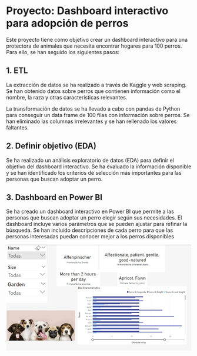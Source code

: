 # Proyecto: Dashboard interactivo para adopción de perros

Este proyecto tiene como objetivo crear un dashboard interactivo para una protectora de animales que necesita encontrar hogares para 100 perros. Para ello, se han seguido los siguientes pasos:

## 1. ETL
La extracción de datos se ha realizado a través de Kaggle y web scraping. Se han obtenido datos sobre perros que contienen información como el nombre, la raza y otras características relevantes.

La transformación de datos se ha llevado a cabo con pandas de Python para conseguir un data frame de 100 filas con información sobre perros. Se han eliminado las columnas irrelevantes y se han rellenado los valores faltantes.

## 2. Definir objetivo (EDA)

Se ha realizado un análisis exploratorio de datos (EDA) para definir el objetivo del dashboard interactivo. Se ha evaluado la información disponible y se han identificado los criterios de selección más importantes para las personas que buscan adoptar un perro.

## 3. Dashboard en Power BI

Se ha creado un dashboard interactivo en Power BI que permite a las personas que buscan adoptar un perro elegir según sus necesidades. El dashboard incluye varios parámetros que se pueden ajustar para refinar la búsqueda. 
Se han incluido descripciones de cada perro para que las personas interesadas puedan conocer mejor a los perros disponibles


![Dashboard PowerBI](Dashboard.jpg)
